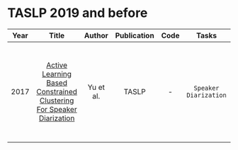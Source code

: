 # TASLP 2019 and before

| Year |                                                       Title                                                       |   Author    | Publication | Code | Tasks | Notes | Datasets| Notions |
|:----:|:-----------------------------------------------------------------------------------------------------------------:|:-----------:|:-----------:|:----:|:----:|:-----:|:-----:|:-----:|
| 2017 | [Active Learning Based Constrained Clustering For Speaker Diarization](https://ieeexplore.ieee.org/document/8030331) | Yu et al. |    TASLP    |  -   | `Speaker Diarization`     | `expected speaker error`, `Gaussian`,  `Constrained clustering`, `Tra`, `Hard`    | Apollo Mission Control Center dataset as well as augmented multiparty interaction meeting corpus. |   |
